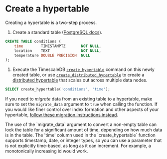 # Create a hypertable

Creating a hypertable is a two-step process.
<!-- add steps format?-->
1. Create a standard table ([PostgreSQL docs][postgres-createtable]).

 ```sql
 CREATE TABLE conditions (
     time        TIMESTAMPTZ       NOT NULL,
     location    TEXT              NOT NULL,
     temperature DOUBLE PRECISION  NULL
 );
 ```

1. Execute the TimescaleDB
[`create_hypertable`][create_hypertable] command on this newly created
table, or use
[`create_distributed_hypertable`][create_distributed_hypertable] to
create a [distributed hypertable][using-distributed-hypertables] that
scales out across multiple data nodes.

 ```sql
 SELECT create_hypertable('conditions', 'time');
 ```

If you need to *migrate* data from an existing table to a hypertable, make
sure to set the `migrate_data` argument to `true` when calling the function.
If you would like finer control over index formation and other aspects
of your hypertable, [follow these migration instructions instead][migrate-data].

<highlight type="warning">
The use of the `migrate_data` argument to convert a non-empty table can
lock the table for a significant amount of time, depending on how much data is
in the table.
</highlight>

<highlight type="tip">
The 'time' column used in the `create_hypertable` function supports
timestamp, date, or integer types, so you can use a parameter that is not
explicitly time-based, as long as it can increment.  For example, a
monotonically increasing id would work.
</highlight>


[create_hypertable]: /api/:currentVersion:/hypertable/create_hypertable
[create_distributed_hypertable]: /api/:currentVersion:/distributed-hypertables/create_distributed_hypertable
[using-distributed-hypertables]: /how-to-guides/distributed-hypertables
[migrate-data]: /how-to-guides/migrate-data
[postgres-createtable]: https://www.postgresql.org/docs/9.1/sql-createtable.html
